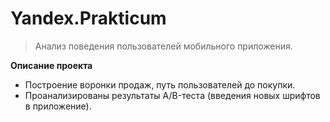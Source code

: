 # Yandex.Prakticum
> Анализ поведения пользователей мобильного приложения.

**Описание проекта**
- Построение воронки продаж, путь пользователей до покупки.
- Проанализированы результаты A/B-теста (введения новых шрифтов в приложение).
